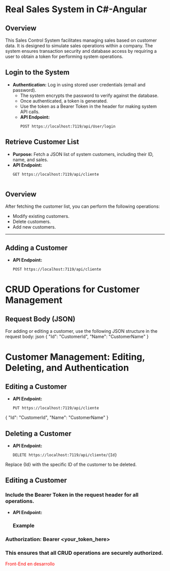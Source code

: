 # Real Sales System in C#-Angular

## Overview
This Sales Control System facilitates managing sales based on customer data. It is designed to simulate sales operations within a company. The system ensures transaction security and database access by requiring a user to obtain a token for performing system operations.

## Login to the System
- **Authentication:** Log in using stored user credentials (email and password).
   - The system encrypts the password to verify against the database.
   - Once authenticated, a token is generated.
   - Use the token as a Bearer Token in the header for making system API calls.
   - **API Endpoint:**
     ```http
     POST https://localhost:7119/api/User/login
     ```

## Retrieve Customer List
- **Purpose:** Fetch a JSON list of system customers, including their ID, name, and sales.
- **API Endpoint:**
  ```http
  GET https://localhost:7119/api/cliente


## Overview
After fetching the customer list, you can perform the following operations:
- Modify existing customers.
- Delete customers.
- Add new customers.

---

## Adding a Customer
- **API Endpoint:**
  ```http
  POST https://localhost:7119/api/cliente

# CRUD Operations for Customer Management

## Request Body (JSON)
For adding or editing a customer, use the following JSON structure in the request body:
json
{
  "Id": "CustomerId",
  "Name": "CustomerName"
}

# Customer Management: Editing, Deleting, and Authentication

## Editing a Customer
- **API Endpoint:**
  ```http
  PUT https://localhost:7119/api/cliente
{
  "Id": "CustomerId",
  "Name": "CustomerName"
}

## Deleting a Customer
- **API Endpoint:**
  ```http
  DELETE https://localhost:7119/api/cliente/{Id}

Replace {Id} with the specific ID of the customer to be deleted.

## Editing a Customer
### Include the Bearer Token in the request header for all operations.
- **API Endpoint:**
  ### Example
 ### Authorization: Bearer <your_token_here>

 ### This ensures that all CRUD operations are securely authorized.

<span style="color:red">Front-End en desarrollo</span>
